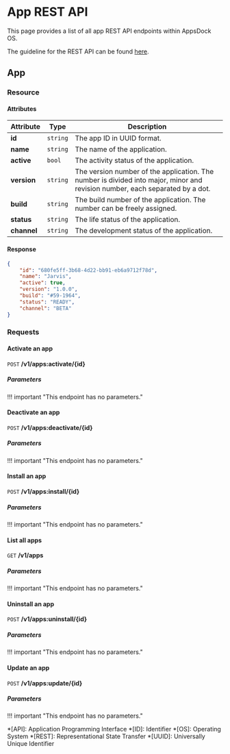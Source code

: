 # App REST API

This page provides a list of all app REST API endpoints within AppsDock OS.

The guideline for the REST API can be found [here](../../../gettingstarted/guidelines/rest-api).

## App

### Resource

#### Attributes

| Attribute | Type | Description
| --------- | ---- | -----------
| **id** | `string` | The app ID in UUID format.
| **name** | `string` | The name of the application.
| **active** | `bool` | The activity status of the application.
| **version** | `string` | The version number of the application. The number is divided into major, minor and revision number, each separated by a dot.
| **build** | `string` | The build number of the application. The number can be freely assigned.
| **status** | `string` | The life status of the application.
| **channel** | `string` | The development status of the application.

#### Response

~~~json
{
    "id": "680fe5ff-3b68-4d22-bb91-eb6a9712f78d",
    "name": "Jarvis",
    "active": true,
    "version": "1.0.0",
    "build": "#59-1964",
    "status": "READY",
    "channel": "BETA"
}
~~~

### Requests

#### Activate an app

`POST` **/v1/apps:activate/{id}**

##### Parameters

!!! important "This endpoint has no parameters."

#### Deactivate an app

`POST` **/v1/apps:deactivate/{id}**

##### Parameters

!!! important "This endpoint has no parameters."

#### Install an app

`POST` **/v1/apps:install/{id}**

##### Parameters

!!! important "This endpoint has no parameters."

#### List all apps

`GET` **/v1/apps**

##### Parameters

!!! important "This endpoint has no parameters."

#### Uninstall an app

`POST` **/v1/apps:uninstall/{id}**

##### Parameters

!!! important "This endpoint has no parameters."

#### Update an app

`POST` **/v1/apps:update/{id}**

##### Parameters

!!! important "This endpoint has no parameters."


*[API]: Application Programming Interface
*[ID]: Identifier
*[OS]: Operating System
*[REST]: Representational State Transfer
*[UUID]: Universally Unique Identifier
